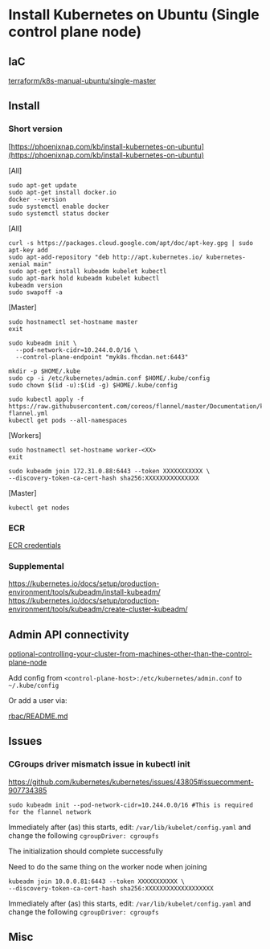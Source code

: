 # Install Kubernetes on Ubuntu (Single control plane node)

## IaC
[terraform/k8s-manual-ubuntu/single-master](../terraform/k8s-manual-ubuntu/single-master)

## Install

### Short version

[https://phoenixnap.com/kb/install-kubernetes-on-ubuntu](https://phoenixnap.com/kb/install-kubernetes-on-ubuntu)

[All]
```
sudo apt-get update
sudo apt-get install docker.io
docker --version
sudo systemctl enable docker
sudo systemctl status docker
```

[All]
```
curl -s https://packages.cloud.google.com/apt/doc/apt-key.gpg | sudo apt-key add
sudo apt-add-repository "deb http://apt.kubernetes.io/ kubernetes-xenial main"
sudo apt-get install kubeadm kubelet kubectl
sudo apt-mark hold kubeadm kubelet kubectl
kubeadm version
sudo swapoff -a
```

[Master]
```
sudo hostnamectl set-hostname master
exit

sudo kubeadm init \
  --pod-network-cidr=10.244.0.0/16 \
  --control-plane-endpoint "myk8s.fhcdan.net:6443"

mkdir -p $HOME/.kube
sudo cp -i /etc/kubernetes/admin.conf $HOME/.kube/config
sudo chown $(id -u):$(id -g) $HOME/.kube/config

sudo kubectl apply -f https://raw.githubusercontent.com/coreos/flannel/master/Documentation/kube-flannel.yml
kubectl get pods --all-namespaces
```

[Workers]
```
sudo hostnamectl set-hostname worker-<XX>
exit

sudo kubeadm join 172.31.0.88:6443 --token XXXXXXXXXXX \
--discovery-token-ca-cert-hash sha256:XXXXXXXXXXXXXXX
```

[Master]
```
kubectl get nodes
```

### ECR 

[ECR credentials](../../terraform/ecr/README.md)

### Supplemental

https://kubernetes.io/docs/setup/production-environment/tools/kubeadm/install-kubeadm/
https://kubernetes.io/docs/setup/production-environment/tools/kubeadm/create-cluster-kubeadm/

## Admin API connectivity

[optional-controlling-your-cluster-from-machines-other-than-the-control-plane-node](https://kubernetes.io/docs/setup/production-environment/tools/kubeadm/create-cluster-kubeadm/#optional-controlling-your-cluster-from-machines-other-than-the-control-plane-node)

Add config from `<control-plane-host>:/etc/kubernetes/admin.conf` to `~/.kube/config`

Or add a user via:

[rbac/README.md](../../rbac/README.md)

## Issues

### CGroups driver mismatch issue in kubectl init

https://github.com/kubernetes/kubernetes/issues/43805#issuecomment-907734385

```
sudo kubeadm init --pod-network-cidr=10.244.0.0/16 #This is required for the flannel network
```

Immediately after (as) this starts, edit: `/var/lib/kubelet/config.yaml` and change the following
`cgroupDriver: cgroupfs`

The initialization should complete successfully 

Need to do the same thing on the worker node when joining
```
kubeadm join 10.0.0.81:6443 --token XXXXXXXXXXX \
--discovery-token-ca-cert-hash sha256:XXXXXXXXXXXXXXXXXXX
```

Immediately after (as) this starts, edit: `/var/lib/kubelet/config.yaml` and change the following
`cgroupDriver: cgroupfs`

## Misc
